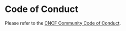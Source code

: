 # Code of Conduct
Please refer to the [CNCF Community Code of Conduct](https://github.com/cncf/foundation/blob/master/code-of-conduct.md/).

